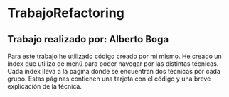# TrabajoRefactoring

## Trabajo realizado por: Alberto Boga
Para este trabajo he utilizado código creado por mi mismo. 
He creado un index que utilizo de menú para poder navegar por las distintas técnicas.
Cada index lleva a la página donde se encuentran dos técnicas por cada grupo. Estas páginas contienen una tarjeta con el código y una breve explicación de la técnica. 
